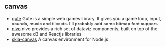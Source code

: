 ## canvas

- [gute](https://github.com/minidonut/gute) Gute is a simple web games library. It gives you a game loop, input, sounds, music and tilesets. I'll probably add some bitmap font support.
- [nivo](https://github.com/plouc/nivo) nivo provides a rich set of dataviz components, built on top of the awesome d3 and Reactjs libraries
- [skia-canvas](https://github.com/samizdatco/skia-canvas) A canvas environment for Node.js